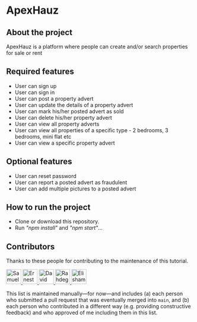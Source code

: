 # ApexHauz

## About the project

ApexHauz is a platform where people can create and/or search properties for sale or rent

## Required features

- User can sign up
- User can sign in
- User can post a property advert
- User can update the details of a property advert
- User can mark  his/her posted advert as sold
- User can delete his/her property advert
- User can view all property adverts
- User can view all properties of a specific type - 2 bedrooms, 3 bedrooms, mini flat etc
- User can view a specific property advert

## Optional features

- User can reset password
- User can report a posted advert as fraudulent
- User can add multiple pictures to a posted advert

## How to run the project

- Clone or download this repository.
- Run _"npm install"_ and _"npm start"_...

## Contributors

Thanks to these people for contributing to the maintenance of this tutorial.

<a href="https://github.com/Samueljr-web" target="_blank" title="Samuel">
  <img src="https://github.com/Samueljr-web.png?size=40" height="40" width="40" alt="Samuel" />
</a>

<a href="https://github.com/Ernest2026" target="_blank" title="Ernesto">
  <img src="https://github.com/ernest2026.png?size=40" height="40" width="40" alt="Ernesto" />
</a>

<a href="https://github.com/davidessien925" target="_blank" title="David Essien">
  <img src="https://github.com/davidessien925.png?size=40" height="40" width="40" alt="David Essien" />
</a>

<a href="https://github.com/Rahdeg" target="_blank" title="Rahdeg">
  <img src="https://github.com/Rahdeg.png?size=40" height="40" width="40" alt="Rahdeg" />
</a>

<a href="https://github.com/Elishama-Yomi" target="_blank" title="Elishama">
  <img src="https://github.com/Elishama-Yomi.png?size=40" height="40" width="40" alt="Elishama" />
</a>

This list is maintained manually—for now—and includes (a) each person who submitted a pull request that was eventually merged into `main`, and (b) each person who contributed in a different way (e.g. providing constructive feedback) and who approved of me including them in this list.
